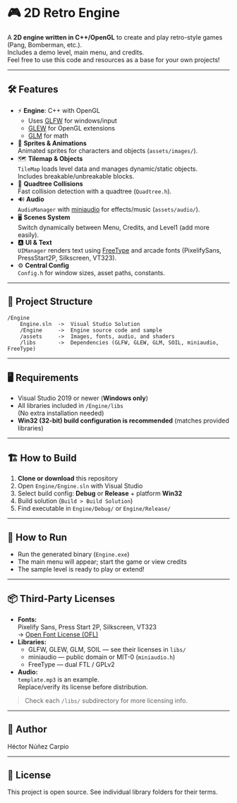 # 🎮 2D Retro Engine

A **2D engine written in C++/OpenGL** to create and play retro-style games (Pang, Bomberman, etc.).  
Includes a demo level, main menu, and credits.  
Feel free to use this code and resources as a base for your own projects!

---

## 🛠️ Features

- ⚡ **Engine**: C++ with OpenGL
  - Uses [GLFW](https://www.glfw.org/) for windows/input
  - [GLEW](http://glew.sourceforge.net/) for OpenGL extensions
  - [GLM](https://glm.g-truc.net/0.9.9/index.html) for math
- 🌠 **Sprites & Animations**  
  Animated sprites for characters and objects (`assets/images/`).
- 🗺️ **Tilemap & Objects**  
  `TileMap` loads level data and manages dynamic/static objects.  
  Includes breakable/unbreakable blocks.
- 🌳 **Quadtree Collisions**  
  Fast collision detection with a quadtree (`Quadtree.h`).
- 🔊 **Audio**  
  `AudioManager` with [miniaudio](https://github.com/mackron/miniaudio) for effects/music (`assets/audio/`).
- 🖥️ **Scenes System**  
  Switch dynamically between Menu, Credits, and Level1 (add more easily).
- 🅰️ **UI & Text**  
  `UIManager` renders text using [FreeType](https://freetype.org/) and arcade fonts (PixelifySans, PressStart2P, Silkscreen, VT323).
- ⚙️ **Central Config**  
  `Config.h` for window sizes, asset paths, constants.

---

## 📁 Project Structure

```
/Engine
    Engine.sln  ->  Visual Studio Solution
    /Engine     ->  Engine source code and sample
    /assets     ->  Images, fonts, audio, and shaders
    /libs       ->  Dependencies (GLFW, GLEW, GLM, SOIL, miniaudio, FreeType)
```

---

## 🖥️ Requirements

- Visual Studio 2019 or newer (**Windows only**)
- All libraries included in `/Engine/libs`  
  (No extra installation needed)
- **Win32 (32-bit) build configuration is recommended** (matches provided libraries)

---

## 🏗️ How to Build

1. **Clone or download** this repository
2. Open `Engine/Engine.sln` with Visual Studio
3. Select build config: **Debug** or **Release** + platform **Win32**
4. Build solution (`Build > Build Solution`)
5. Find executable in `Engine/Debug/` or `Engine/Release/`

---

## 🚀 How to Run

- Run the generated binary (`Engine.exe`)
- The main menu will appear; start the game or view credits
- The sample level is ready to play or extend!

---

## 📦 Third-Party Licenses

- **Fonts:**  
  Pixelify Sans, Press Start 2P, Silkscreen, VT323  
  → [Open Font License (OFL)](https://scripts.sil.org/OFL)
- **Libraries:**  
  - GLFW, GLEW, GLM, SOIL — see their licenses in `libs/`
  - miniaudio — public domain or MIT-0 (`miniaudio.h`)
  - FreeType — dual FTL / GPLv2
- **Audio:**  
  `template.mp3` is an example.  
  Replace/verify its license before distribution.

> Check each `/libs/` subdirectory for more licensing info.

---

## 👤 Author

Héctor Núñez Carpio

---

## 📝 License

This project is open source. See individual library folders for their terms.
